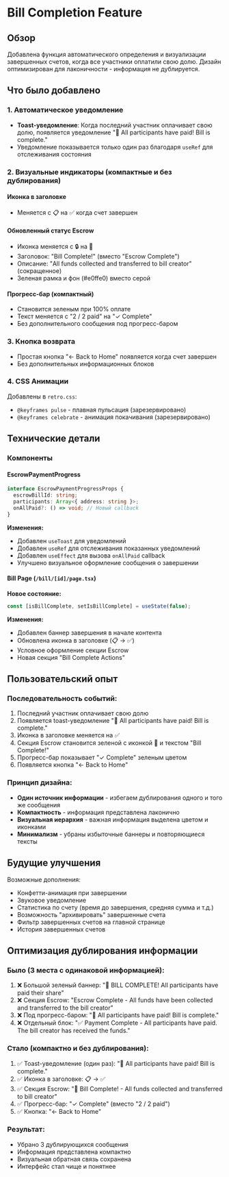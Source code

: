 # Bill Completion Feature

## Обзор

Добавлена функция автоматического определения и визуализации завершенных счетов, когда все участники оплатили свою долю. Дизайн оптимизирован для лаконичности - информация не дублируется.

## Что было добавлено

### 1. Автоматическое уведомление
- **Toast-уведомление**: Когда последний участник оплачивает свою долю, появляется уведомление "🎉 All participants have paid! Bill is complete."
- Уведомление показывается только один раз благодаря `useRef` для отслеживания состояния

### 2. Визуальные индикаторы (компактные и без дублирования)

#### Иконка в заголовке
- Меняется с 📋 на ✅ когда счет завершен

#### Обновленный статус Escrow
- Иконка меняется с 🔒 на 🎉
- Заголовок: "Bill Complete!" (вместо "Escrow Complete")
- Описание: "All funds collected and transferred to bill creator" (сокращенное)
- Зеленая рамка и фон (#e0ffe0) вместо серой

#### Прогресс-бар (компактный)
- Становится зеленым при 100% оплате
- Текст меняется с "2 / 2 paid" на "✓ Complete"
- Без дополнительного сообщения под прогресс-баром

### 3. Кнопка возврата
- Простая кнопка "← Back to Home" появляется когда счет завершен
- Без дополнительных информационных блоков

### 4. CSS Анимации
Добавлены в `retro.css`:
- `@keyframes pulse` - плавная пульсация (зарезервировано)
- `@keyframes celebrate` - анимация покачивания (зарезервировано)

## Технические детали

### Компоненты

#### EscrowPaymentProgress
```typescript
interface EscrowPaymentProgressProps {
  escrowBillId: string;
  participants: Array<{ address: string }>;
  onAllPaid?: () => void; // Новый callback
}
```

**Изменения:**
- Добавлен `useToast` для уведомлений
- Добавлен `useRef` для отслеживания показанных уведомлений
- Добавлен `useEffect` для вызова `onAllPaid` callback
- Улучшено визуальное оформление сообщения о завершении

#### Bill Page (`/bill/[id]/page.tsx`)
**Новое состояние:**
```typescript
const [isBillComplete, setIsBillComplete] = useState(false);
```

**Изменения:**
- Добавлен баннер завершения в начале контента
- Обновлена иконка в заголовке (📋 → ✅)
- Условное оформление секции Escrow
- Новая секция "Bill Complete Actions"

## Пользовательский опыт

### Последовательность событий:
1. Последний участник оплачивает свою долю
2. Появляется toast-уведомление "🎉 All participants have paid! Bill is complete."
3. Иконка в заголовке меняется на ✅
4. Секция Escrow становится зеленой с иконкой 🎉 и текстом "Bill Complete!"
5. Прогресс-бар показывает "✓ Complete" зеленым цветом
6. Появляется кнопка "← Back to Home"

### Принцип дизайна:
- **Один источник информации** - избегаем дублирования одного и того же сообщения
- **Компактность** - информация представлена лаконично
- **Визуальная иерархия** - важная информация выделена цветом и иконками
- **Минимализм** - убраны избыточные баннеры и повторяющиеся тексты

## Будущие улучшения

Возможные дополнения:
- Конфетти-анимация при завершении
- Звуковое уведомление
- Статистика по счету (время до завершения, средняя сумма и т.д.)
- Возможность "архивировать" завершенные счета
- Фильтр завершенных счетов на главной странице
- История завершенных счетов


## Оптимизация дублирования информации

### Было (3 места с одинаковой информацией):
1. ❌ Большой зеленый баннер: "🎉 BILL COMPLETE! All participants have paid their share"
2. ❌ Секция Escrow: "Escrow Complete - All funds have been collected and transferred to the bill creator"
3. ❌ Под прогресс-баром: "🎉 All participants have paid! Bill is complete."
4. ❌ Отдельный блок: "✅ Payment Complete - All participants have paid. The bill creator has received the funds."

### Стало (компактно и без дублирования):
1. ✅ Toast-уведомление (один раз): "🎉 All participants have paid! Bill is complete."
2. ✅ Иконка в заголовке: 📋 → ✅
3. ✅ Секция Escrow: "🎉 Bill Complete! - All funds collected and transferred to bill creator"
4. ✅ Прогресс-бар: "✓ Complete" (вместо "2 / 2 paid")
5. ✅ Кнопка: "← Back to Home"

### Результат:
- Убрано 3 дублирующихся сообщения
- Информация представлена компактно
- Визуальная обратная связь сохранена
- Интерфейс стал чище и понятнее
